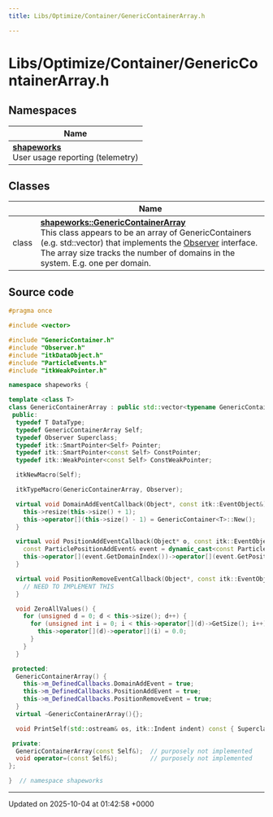 ```yaml
---
title: Libs/Optimize/Container/GenericContainerArray.h

---
```


# Libs/Optimize/Container/GenericContainerArray.h



## Namespaces

| Name           |
| -------------- |
| **[shapeworks](../Namespaces/namespaceshapeworks.md)** <br>User usage reporting (telemetry)  |

## Classes

|                | Name           |
| -------------- | -------------- |
| class | **[shapeworks::GenericContainerArray](../Classes/classshapeworks_1_1GenericContainerArray.md)** <br>This class appears to be an array of GenericContainers (e.g. std::vector) that implements the [Observer]() interface. The array size tracks the number of domains in the system. E.g. one per domain.  |




## Source code

```cpp
#pragma once

#include <vector>

#include "GenericContainer.h"
#include "Observer.h"
#include "itkDataObject.h"
#include "ParticleEvents.h"
#include "itkWeakPointer.h"

namespace shapeworks {

template <class T>
class GenericContainerArray : public std::vector<typename GenericContainer<T>::Pointer>, public Observer {
 public:
  typedef T DataType;
  typedef GenericContainerArray Self;
  typedef Observer Superclass;
  typedef itk::SmartPointer<Self> Pointer;
  typedef itk::SmartPointer<const Self> ConstPointer;
  typedef itk::WeakPointer<const Self> ConstWeakPointer;

  itkNewMacro(Self);

  itkTypeMacro(GenericContainerArray, Observer);

  virtual void DomainAddEventCallback(Object*, const itk::EventObject&) {
    this->resize(this->size() + 1);
    this->operator[](this->size() - 1) = GenericContainer<T>::New();
  }

  virtual void PositionAddEventCallback(Object* o, const itk::EventObject& e) {
    const ParticlePositionAddEvent& event = dynamic_cast<const ParticlePositionAddEvent&>(e);
    this->operator[](event.GetDomainIndex())->operator[](event.GetPositionIndex()) = 0.0;
  }

  virtual void PositionRemoveEventCallback(Object*, const itk::EventObject&) {
    // NEED TO IMPLEMENT THIS
  }

  void ZeroAllValues() {
    for (unsigned d = 0; d < this->size(); d++) {
      for (unsigned int i = 0; i < this->operator[](d)->GetSize(); i++) {
        this->operator[](d)->operator[](i) = 0.0;
      }
    }
  }

 protected:
  GenericContainerArray() {
    this->m_DefinedCallbacks.DomainAddEvent = true;
    this->m_DefinedCallbacks.PositionAddEvent = true;
    this->m_DefinedCallbacks.PositionRemoveEvent = true;
  }
  virtual ~GenericContainerArray(){};

  void PrintSelf(std::ostream& os, itk::Indent indent) const { Superclass::PrintSelf(os, indent); }

 private:
  GenericContainerArray(const Self&);  // purposely not implemented
  void operator=(const Self&);         // purposely not implemented
};

}  // namespace shapeworks
```


-------------------------------

Updated on 2025-10-04 at 01:42:58 +0000
